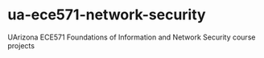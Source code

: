 # ua-ece571-network-security
UArizona ECE571 Foundations of Information and Network Security course projects
